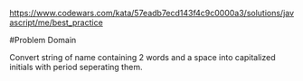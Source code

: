 https://www.codewars.com/kata/57eadb7ecd143f4c9c0000a3/solutions/javascript/me/best_practice

#Problem Domain

Convert string of name containing 2 words and a space into capitalized initials with period seperating them.